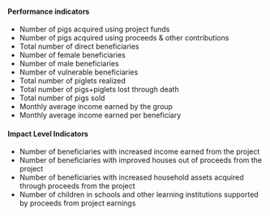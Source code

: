 #### Performance indicators
* Number of pigs acquired using project funds
* Number of pigs acquired using proceeds & other contributions
* Total number of direct beneficiaries
* Number of female beneficiaries
* Number of male beneficiaries
* Number of vulnerable beneficiaries
* Total number of piglets realized
* Total number of pigs+piglets lost through death
* Total number of pigs sold
* Monthly average income earned by the group
* Monthly average income earned per beneficiary

#### Impact Level Indicators
* Number of beneficiaries with increased income earned from the project
* Number of beneficiaries with improved houses out of proceeds from the project
* Number of beneficiaries with increased household assets acquired through proceeds from the project
* Number of children in schools and other learning institutions supported by proceeds from project earnings


